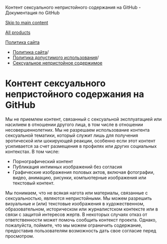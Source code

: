Контент сексуального непристойного содержания на GitHub - Документация по GitHub

[Skip to main content](#main-content)

[All products](/ru)

[Политика сайта](/ru/site-policy)

* [Политика сайта](/ru/site-policy)/
* [Политика допустимого использования](/ru/site-policy/acceptable-use-policies)/
* [Сексуальное непристойное содержимое](/ru/site-policy/acceptable-use-policies/github-sexually-obscene-content)

Контент сексуального непристойного содержания на GitHub
==========

Мы не приемлем контент, связанный с сексуальной эксплуатацией или насилием в отношении другого лица, в том числе в отношении несовершеннолетних. Мы не разрешаем использование контента сексуальной тематики, который служит лишь для получения эротической или шокирующей реакции, особенно если этот контент усиливается за счет размещения в профилях или других социальных контекстах. В том числе:

* Порнографический контент
* Публикация интимных изображений без согласия
* Графические изображения половых актов, включая фотографии, видео, анимацию, рисунки, компьютерные изображения или текстовый контент.

Мы понимаем, что не всякая нагота или материалы, связанные с сексуальностью, являются непристойными. Мы можем разрешить визуальные и (или) текстовые изображения в художественном, образовательном, историческом или журналистском контексте или в связи с защитой интересов жертв. В некоторых случаях отказ от ответственности может помочь сообщить контекст проекта. Однако, пожалуйста, поймите, что мы можем ограничить содержание, предоставив пользователям возможность дать свое согласие перед просмотром.
